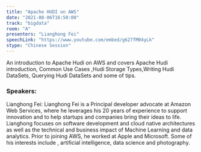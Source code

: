 ```yaml
---
title: "Apache HUDI on AWS"
date: "2021-08-06T16:50:00" 
track: "bigdata"
room: "A"
presenters: "Lianghong Fei"
speechLink: "https://www.youtube.com/embed/g627fM04yLk"
stype: "Chinese Session"
---
```

An introduction to Apache Hudi on AWS and covers Apache Hudi introduction, Common Use Cases ,Hudi Storage Types,Writing Hudi DataSets, Querying Hudi DataSets and some of tips.
 ### Speakers: 
 Lianghong Fei: Lianghong Fei  is a Principal developer advocate at Amazon Web Services, where he leverages his 20 years of experience to support innovation and to help startups and companies bring their ideas to life. Lianghong focuses on software development  and cloud native  architectures as well as the technical and business impact of Machine Learning and data analytics. Prior to joining AWS, he worked at Apple  and Microsoft. Some of his interests include , artificial intelligence, data science and photography.